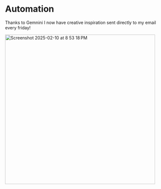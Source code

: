 # Automation
Thanks to Gemnini I now have creative inspiration sent directly to my email every friday! 

<img width="490" alt="Screenshot 2025-02-10 at 8 53 18 PM" src="https://github.com/user-attachments/assets/75b12390-32c2-4e01-9c1a-3a13faf86c9f" />
